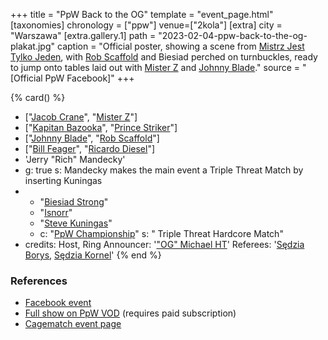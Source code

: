 +++
title = "PpW Back to the OG"
template = "event_page.html"
[taxonomies]
chronology = ["ppw"]
venue=["2kola"]
[extra]
city = "Warszawa"
[extra.gallery.1]
path = "2023-02-04-ppw-back-to-the-og-plakat.jpg"
caption = "Official poster, showing a scene from [Mistrz Jest Tylko Jeden](@/e/ppw/2022-03-12-ppw-mistrz-jest-tylko-jeden.md), with [Rob Scaffold](@/w/rob-scaffold.md) and Biesiad perched on turnbuckles, ready to jump onto tables laid out with [Mister Z](@/w/mister-z.md) and [Johnny Blade](@/w/johnny-blade.md)."
source = "[Official PpW Facebook]"
+++

{% card() %}
- ["[Jacob Crane](@/w/jacob-crane.md)", "[Mister Z](@/w/mister-z.md)"]
- ["[Kapitan Bazooka](@/w/kapitan-bazooka.md)", "[Prince Striker](@/w/royal-striker.md)"]
- ["[Johnny Blade](@/w/johnny-blade.md)", "[Rob Scaffold](@/w/rob-scaffold.md)"]
- ["[Bill Feager](@/w/feager.md)", "[Ricardo Diesel](@/w/ricardo-diesel.md)"]
- 'Jerry "Rich" Mandecky'
- g: true
  s: Mandecky makes the main event a Triple Threat Match by inserting Kuningas
- - "[Biesiad Strong](@/w/biesiad.md)"
  - "[Isnorr](@/w/isnorr.md)"
  - "[Steve Kuningas](@/w/steve-kuningas.md)"
  - c: "[PpW Championship](@/c/ppw-championship.md)"
    s: " Triple Threat Hardcore Match"
- credits:
    Host, Ring Announcer: '["OG" Michael HT](@/w/michael-ht.md)'
    Referees: '[Sędzia Borys](@/w/sedzia-borys.md), [Sędzia Kornel](@/w/sedzia-kornel.md)'
{% end %}

### References

* [Facebook event](https://www.facebook.com/events/671650544511110/)
* [Full show on PpW VOD](https://ppw-ewenementpl.vhx.tv/ppw-full-shows-dvd-version/season:2/videos/back-2-the-og-23-rare-edition) (requires paid subscription)
* [Cagematch event page](https://www.cagematch.net/?id=1&nr=388621)
